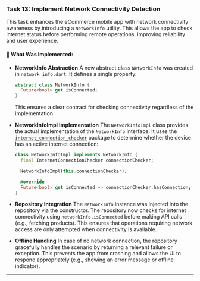 ### Task 13: Implement Network Connectivity Detection

This task enhances the eCommerce mobile app with network connectivity awareness by introducing a `NetworkInfo` utility. This allows the app to check internet status before performing remote operations, improving reliability and user experience.

#### 🔌 What Was Implemented:

* **NetworkInfo Abstraction**
  A new abstract class `NetworkInfo` was created in `network_info.dart`. It defines a single property:

  ```dart
  abstract class NetworkInfo {
    Future<bool> get isConnected;
  }
  ```

  This ensures a clear contract for checking connectivity regardless of the implementation.

* **NetworkInfoImpl Implementation**
  The `NetworkInfoImpl` class provides the actual implementation of the `NetworkInfo` interface. It uses the [`internet_connection_checker`](https://pub.dev/packages/internet_connection_checker) package to determine whether the device has an active internet connection:

  ```dart
  class NetworkInfoImpl implements NetworkInfo {
    final InternetConnectionChecker connectionChecker;

    NetworkInfoImpl(this.connectionChecker);

    @override
    Future<bool> get isConnected => connectionChecker.hasConnection;
  }
  ```

* **Repository Integration**
  The `NetworkInfo` instance was injected into the repository via the constructor. The repository now checks for internet connectivity using `networkInfo.isConnected` before making API calls (e.g., fetching products). This ensures that operations requiring network access are only attempted when connectivity is available.

* **Offline Handling**
  In case of no network connection, the repository gracefully handles the scenario by returning a relevant failure or exception. This prevents the app from crashing and allows the UI to respond appropriately (e.g., showing an error message or offline indicator).

---